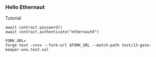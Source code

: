 ### Hello Ethernaut

Tutorial

```shell
await contract.password()
await contract.authenticate("ethernaut0")
```

```
FORK_URL=
forge test -vvvv --fork-url $FORK_URL --match-path test/13-gate-keeper-one.test.sol
```
